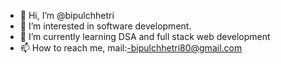 - 👋 Hi, I’m @bipulchhetri
- 👀 I’m interested in software development.
- 🌱 I’m currently learning DSA and full stack web development
- 📫 How to reach me, mail:-bipulchhetri80@gmail.com

<!---
bipulchhetri/bipulchhetri is a ✨ special ✨ repository because its `README.md` (this file) appears on your GitHub profile.
You can click the Preview link to take a look at your changes.
--->

